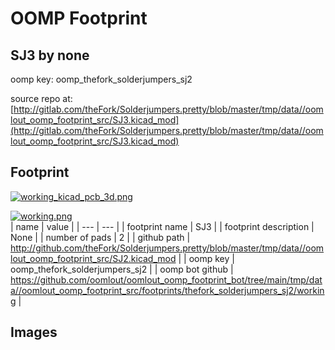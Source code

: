 # OOMP Footprint  
## SJ3  by none  
  
oomp key: oomp_thefork_solderjumpers_sj2  
  
source repo at: [http://gitlab.com/theFork/Solderjumpers.pretty/blob/master/tmp/data//oomlout_oomp_footprint_src/SJ3.kicad_mod](http://gitlab.com/theFork/Solderjumpers.pretty/blob/master/tmp/data//oomlout_oomp_footprint_src/SJ3.kicad_mod)  
## Footprint  
  
[![working_kicad_pcb_3d.png](working_kicad_pcb_3d_600.png)](working_kicad_pcb_3d.png)  
  
[![working.png](working_600.png)](working.png)  
| name | value | 
| --- | --- | 
| footprint name | SJ3 | 
| footprint description | None | 
| number of pads | 2 | 
| github path | http://github.com/theFork/Solderjumpers.pretty/blob/master/tmp/data//oomlout_oomp_footprint_src/SJ2.kicad_mod | 
| oomp key | oomp_thefork_solderjumpers_sj2 | 
| oomp bot github | https://github.com/oomlout/oomlout_oomp_footprint_bot/tree/main/tmp/data//oomlout_oomp_footprint_src/footprints/thefork_solderjumpers_sj2/working | 
## Images  

